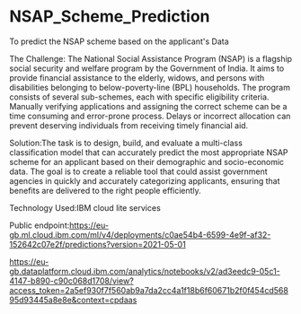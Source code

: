 # NSAP_Scheme_Prediction
To predict the NSAP scheme based on the applicant's Data

The Challenge: The National Social Assistance Program (NSAP) is a flagship social security and 
welfare program by the Government of India. It aims to provide financial assistance to 
the elderly, widows, and persons with disabilities belonging to below-poverty-line (BPL) 
households. The program consists of several sub-schemes, each with specific eligibility 
criteria. Manually verifying applications and assigning the correct scheme can be a time
consuming and error-prone process. Delays or incorrect allocation can prevent 
deserving individuals from receiving timely financial aid. 

Solution:The task is to design, build, and evaluate a multi-class classification model that can 
accurately predict the most appropriate NSAP scheme for an applicant based on their 
demographic and socio-economic data. The goal is to create a reliable tool that could 
assist government agencies in quickly and accurately categorizing applicants, ensuring 
that benefits are delivered to the right people efficiently.

Technology Used:IBM cloud lite services

Public endpoint:https://eu-gb.ml.cloud.ibm.com/ml/v4/deployments/c0ae54b4-6599-4e9f-af32-152642c07e2f/predictions?version=2021-05-01

https://eu-gb.dataplatform.cloud.ibm.com/analytics/notebooks/v2/ad3eedc9-05c1-4147-b890-c90c068d1708/view?access_token=2a5ef930f7f560ab9a7da2cc4a1f18b6f60671b2f0f454cd56895d93445a8e8e&context=cpdaas
